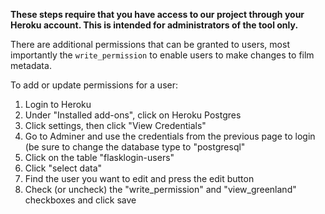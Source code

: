**These steps require that you have access to our project through your Heroku account. This is intended for administrators of the tool only.**

There are additional permissions that can be granted to users, most importantly the `write_permission` to enable users to make changes to film metadata.

To add or update permissions for a user:

1. Login to Heroku
2. Under "Installed add-ons", click on Heroku Postgres
3. Click settings, then click "View Credentials"
4. Go to Adminer and use the credentials from the previous page to login (be sure to change the database type to "postgresql"
5. Click on the table "flasklogin-users"
6. Click "select data"
7. Find the user you want to edit and press the edit button
8. Check (or uncheck) the "write_permission" and "view_greenland" checkboxes and click save